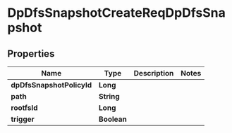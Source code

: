 # DpDfsSnapshotCreateReqDpDfsSnapshot

## Properties
Name | Type | Description | Notes
------------ | ------------- | ------------- | -------------
**dpDfsSnapshotPolicyId** | **Long** |  | 
**path** | **String** |  | 
**rootfsId** | **Long** |  | 
**trigger** | **Boolean** |  | 
